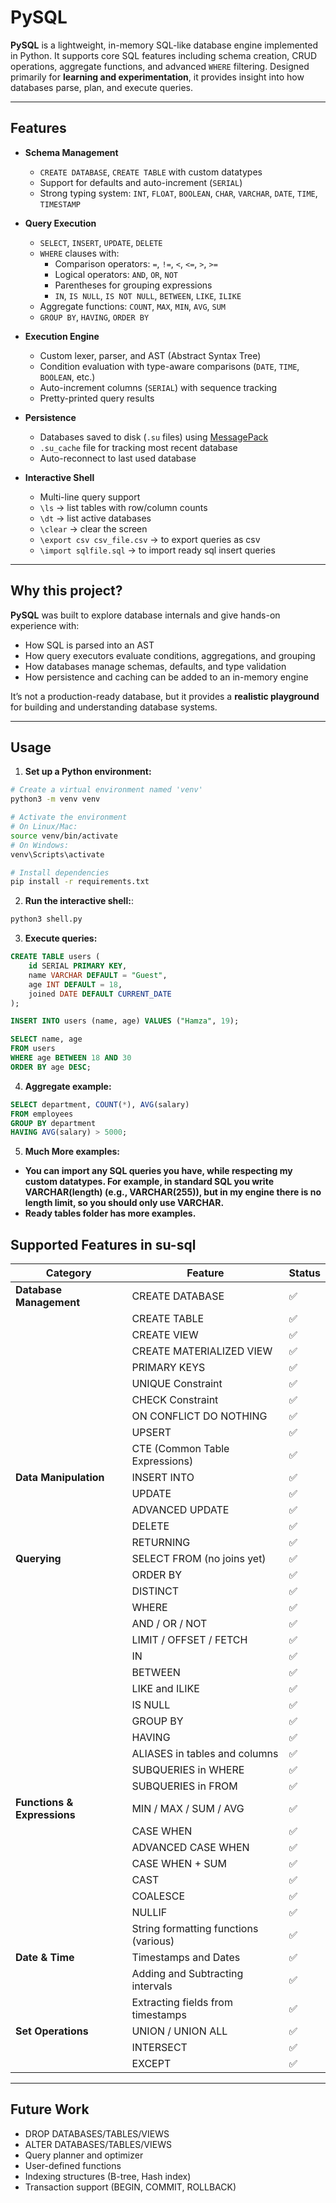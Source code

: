 # PySQL

**PySQL** is a lightweight, in-memory SQL-like database engine implemented in Python. It supports core SQL features including schema creation, CRUD operations, aggregate functions, and advanced `WHERE` filtering. Designed primarily for **learning and experimentation**, it provides insight into how databases parse, plan, and execute queries.

---

## Features

- **Schema Management**  
  - `CREATE DATABASE`, `CREATE TABLE` with custom datatypes  
  - Support for defaults and auto-increment (`SERIAL`)  
  - Strong typing system: `INT`, `FLOAT`, `BOOLEAN`, `CHAR`, `VARCHAR`, `DATE`, `TIME`, `TIMESTAMP`  

- **Query Execution**  
  - `SELECT`, `INSERT`, `UPDATE`, `DELETE`  
  - `WHERE` clauses with:
    - Comparison operators: `=`, `!=`, `<`, `<=`, `>`, `>=`
    - Logical operators: `AND`, `OR`, `NOT`
    - Parentheses for grouping expressions
    - `IN`, `IS NULL`, `IS NOT NULL`, `BETWEEN`, `LIKE`, `ILIKE`
  - Aggregate functions: `COUNT`, `MAX`, `MIN`, `AVG`, `SUM`
  - `GROUP BY`, `HAVING`, `ORDER BY`  

- **Execution Engine**  
  - Custom lexer, parser, and AST (Abstract Syntax Tree)  
  - Condition evaluation with type-aware comparisons (`DATE`, `TIME`, `BOOLEAN`, etc.)  
  - Auto-increment columns (`SERIAL`) with sequence tracking  
  - Pretty-printed query results  

- **Persistence**  
  - Databases saved to disk (`.su` files) using [MessagePack](https://msgpack.org/)  
  - `.su_cache` file for tracking most recent database  
  - Auto-reconnect to last used database  

- **Interactive Shell**  
  - Multi-line query support  
  - `\ls` → list tables with row/column counts  
  - `\dt` → list active databases  
  - `\clear` → clear the screen  
  -  `\export csv csv_file.csv` → to export queries as csv  
  - `\import sqlfile.sql` → to import ready sql insert queries
---

## Why this project?

**PySQL** was built to explore database internals and give hands-on experience with:  

- How SQL is parsed into an AST  
- How query executors evaluate conditions, aggregations, and grouping  
- How databases manage schemas, defaults, and type validation  
- How persistence and caching can be added to an in-memory engine  

It’s not a production-ready database, but it provides a **realistic playground** for building and understanding database systems.

---

## Usage


1. **Set up a Python environment:**

```bash
# Create a virtual environment named 'venv'
python3 -m venv venv

# Activate the environment
# On Linux/Mac:
source venv/bin/activate
# On Windows:
venv\Scripts\activate

# Install dependencies
pip install -r requirements.txt
```

2. **Run the interactive shell:**:
```python
python3 shell.py
```


3. **Execute queries:**

```Sql
CREATE TABLE users (
    id SERIAL PRIMARY KEY,
    name VARCHAR DEFAULT = "Guest",
    age INT DEFAULT = 18,
    joined DATE DEFAULT CURRENT_DATE
);

INSERT INTO users (name, age) VALUES ("Hamza", 19);

SELECT name, age 
FROM users 
WHERE age BETWEEN 18 AND 30 
ORDER BY age DESC;
```

4. **Aggregate example:**
```sql
SELECT department, COUNT(*), AVG(salary)
FROM employees
GROUP BY department
HAVING AVG(salary) > 5000;
```
5. **Much More examples:**

- **You can import any SQL queries you have, while respecting my custom datatypes. For example, in standard SQL you write VARCHAR(length) (e.g., VARCHAR(255)), but in my engine there is no length limit, so you should only use VARCHAR.**
- **Ready tables folder has more examples.**

## Supported Features in su-sql



<div align="center">

| **Category**              | **Feature**                                  | **Status** |
|---------------------------|----------------------------------------------|------------|
| **Database Management**   | CREATE DATABASE                              | ✅         |
|                           | CREATE TABLE                                 | ✅         |
|                           | CREATE VIEW                                  | ✅         |
|                           | CREATE MATERIALIZED VIEW                     | ✅         |
|                           | PRIMARY KEYS                                 | ✅         |
|                           | UNIQUE Constraint                            | ✅         |
|                           | CHECK Constraint                             | ✅         |
|                           | ON CONFLICT DO NOTHING                       | ✅         |
|                           | UPSERT                                       | ✅         |
|                           | CTE (Common Table Expressions)               | ✅         |
| **Data Manipulation**     | INSERT INTO                                  | ✅         |
|                           | UPDATE                                       | ✅         |
|                           | ADVANCED UPDATE                              | ✅         |
|                           | DELETE                                       | ✅         |
|                           | RETURNING                                    | ✅         |
| **Querying**              | SELECT FROM (no joins yet)                   | ✅         |
|                           | ORDER BY                                     | ✅         |
|                           | DISTINCT                                     | ✅         |
|                           | WHERE                                        | ✅         |
|                           | AND / OR / NOT                               | ✅         |
|                           | LIMIT / OFFSET / FETCH                       | ✅         |
|                           | IN                                           | ✅         |
|                           | BETWEEN                                      | ✅         |
|                           | LIKE and ILIKE                               | ✅         |
|                           | IS NULL                                      | ✅         |
|                           | GROUP BY                                     | ✅         |
|                           | HAVING                                       | ✅         |
|                           | ALIASES in tables and columns                | ✅         |
|                           | SUBQUERIES in WHERE                          | ✅         |
|                           | SUBQUERIES in FROM                           | ✅         |
| **Functions & Expressions** | MIN / MAX / SUM / AVG                     | ✅         |
|                           | CASE WHEN                                    | ✅         |
|                           | ADVANCED CASE WHEN                           | ✅         |
|                           | CASE WHEN + SUM                              | ✅         |
|                           | CAST                                         | ✅         |
|                           | COALESCE                                     | ✅         |
|                           | NULLIF                                       | ✅         |
|                           | String formatting functions (various)        | ✅         |
| **Date & Time**           | Timestamps and Dates                         | ✅         |
|                           | Adding and Subtracting intervals             | ✅         |
|                           | Extracting fields from timestamps            | ✅         |
| **Set Operations**        | UNION / UNION ALL                            | ✅         |
|                           | INTERSECT                                    | ✅         |
|                           | EXCEPT                                       | ✅         |

</div>


---

## Future Work
  - DROP DATABASES/TABLES/VIEWS
  - ALTER DATABASES/TABLES/VIEWS
  - Query planner and optimizer
  - User-defined functions
  - Indexing structures (B-tree, Hash index)
  - Transaction support (BEGIN, COMMIT, ROLLBACK)


